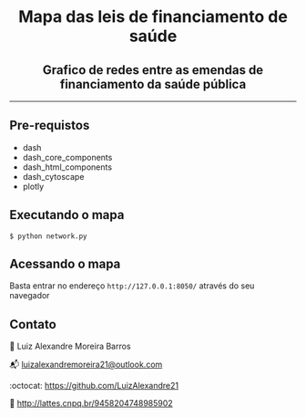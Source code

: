<h1 align=center> Mapa das leis de financiamento de saúde </h1>
<h2 align=center> Grafico de redes entre as emendas de financiamento da saúde pública</h2>

---
## Pre-requistos 
- dash 
- dash_core_components
- dash_html_components
- dash_cytoscape
- plotly

## Executando o mapa 

```shell
$ python network.py  
```

## Acessando o mapa 

Basta entrar no endereço ```http://127.0.0.1:8050/``` através do seu navegador 



## Contato 

:bust_in_silhouette: Luiz Alexandre Moreira Barros 

:mailbox_with_mail:	 luizalexandremoreira21@outlook.com

:octocat: https://github.com/LuizAlexandre21

:notebook_with_decorative_cover: http://lattes.cnpq.br/9458204748985902
